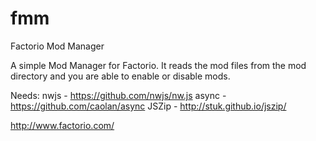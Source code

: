 # fmm
Factorio Mod Manager

A simple Mod Manager for Factorio. It reads the mod files from the mod directory and you are able to enable or disable mods.

Needs:
nwjs - https://github.com/nwjs/nw.js
async - https://github.com/caolan/async
JSZip - http://stuk.github.io/jszip/

http://www.factorio.com/

